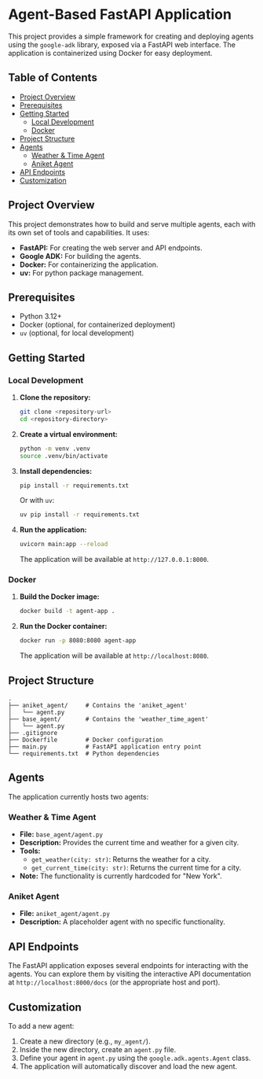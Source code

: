 # Agent-Based FastAPI Application

This project provides a simple framework for creating and deploying agents using the `google-adk` library, exposed via a FastAPI web interface. The application is containerized using Docker for easy deployment.

## Table of Contents

- [Project Overview](#project-overview)
- [Prerequisites](#prerequisites)
- [Getting Started](#getting-started)
  - [Local Development](#local-development)
  - [Docker](#docker)
- [Project Structure](#project-structure)
- [Agents](#agents)
  - [Weather & Time Agent](#weather--time-agent)
  - [Aniket Agent](#aniket-agent)
- [API Endpoints](#api-endpoints)
- [Customization](#customization)

## Project Overview

This project demonstrates how to build and serve multiple agents, each with its own set of tools and capabilities. It uses:

- **FastAPI:** For creating the web server and API endpoints.
- **Google ADK:** For building the agents.
- **Docker:** For containerizing the application.
- **uv:** For python package management.

## Prerequisites

- Python 3.12+
- Docker (optional, for containerized deployment)
- `uv` (optional, for local development)

## Getting Started

### Local Development

1.  **Clone the repository:**

    ```bash
    git clone <repository-url>
    cd <repository-directory>
    ```

2.  **Create a virtual environment:**

    ```bash
    python -m venv .venv
    source .venv/bin/activate
    ```

3.  **Install dependencies:**

    ```bash
    pip install -r requirements.txt
    ```

    Or with `uv`:

    ```bash
    uv pip install -r requirements.txt
    ```

4.  **Run the application:**
    ```bash
    uvicorn main:app --reload
    ```
    The application will be available at `http://127.0.0.1:8000`.

### Docker

1.  **Build the Docker image:**

    ```bash
    docker build -t agent-app .
    ```

2.  **Run the Docker container:**
    ```bash
    docker run -p 8080:8080 agent-app
    ```
    The application will be available at `http://localhost:8080`.

## Project Structure

```
.
├── aniket_agent/     # Contains the 'aniket_agent'
│   └── agent.py
├── base_agent/       # Contains the 'weather_time_agent'
│   └── agent.py
├── .gitignore
├── Dockerfile        # Docker configuration
├── main.py           # FastAPI application entry point
└── requirements.txt  # Python dependencies
```

## Agents

The application currently hosts two agents:

### Weather & Time Agent

- **File:** `base_agent/agent.py`
- **Description:** Provides the current time and weather for a given city.
- **Tools:**
  - `get_weather(city: str)`: Returns the weather for a city.
  - `get_current_time(city: str)`: Returns the current time for a city.
- **Note:** The functionality is currently hardcoded for "New York".

### Aniket Agent

- **File:** `aniket_agent/agent.py`
- **Description:** A placeholder agent with no specific functionality.

## API Endpoints

The FastAPI application exposes several endpoints for interacting with the agents. You can explore them by visiting the interactive API documentation at `http://localhost:8000/docs` (or the appropriate host and port).

## Customization

To add a new agent:

1.  Create a new directory (e.g., `my_agent/`).
2.  Inside the new directory, create an `agent.py` file.
3.  Define your agent in `agent.py` using the `google.adk.agents.Agent` class.
4.  The application will automatically discover and load the new agent.
